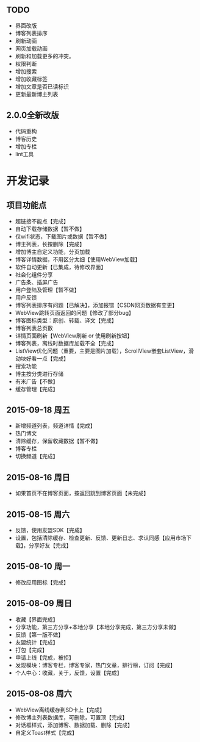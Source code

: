 ## TODO
- 界面改版
- 博客列表排序
- 刷新动画
- 网页加载动画
- 刷新和加载更多的冲突。
- 权限判断
- 增加搜索
- 增加收藏标签
- 增加文章是否已读标识
- 更新最新博主列表

## 2.0.0全新改版
- 代码重构
- 博客历史
- 增加专栏
- lint工具

# 开发记录
## 项目功能点
- 超链接不能点【完成】
- 自动下载存储数据【暂不做】
- 仅wifi状态，下载图片或数据【暂不做】
- 博主列表，长按删除【完成】
- 增加博主自定义功能，分页加载
- 博客详情数据，不用区分太细【使用WebView加载】
- 软件自动更新【已集成，待修改界面】
- 社会化组件分享
- 广告条、插屏广告
- 用户登陆及管理【暂不做】
- 用户反馈
- 博客列表排序有问题【已解决】，添加报错【CSDN网页数据有变更】
- WebView跳转页面返回的问题【修改了部分bug】
- 博客图标类型：原创、转载、译文【完成】
- 博客列表总页数
- 详情页面刷新【WebView刷新 or 使用刷新按钮】
- 博客列表，离线时数据库加载不全【完成】
- ListView优化问题（重要，主要是图片加载），ScrollView嵌套ListView，滑动块好看一点【完成】
- 搜索功能
- 博主按分类进行存储
- 有米广告【不做】
- 缓存管理【完成】

## 2015-09-18 周五
- 新增频道列表，频道详情【完成】
- 热门博文
- 清除缓存，保留收藏数据【暂不做】
- 博客专栏
- 切换频道【完成】

## 2015-08-16 周日
- 如果首页不在博客页面，按返回跳到博客页面【未完成】

## 2015-08-15 周六
- 反馈，使用友盟SDK【完成】
- 设置，包括清除缓存、检查更新、反馈、更新日志、求认同感【应用市场下载】，分享好友【完成】

## 2015-08-10 周一
- 修改应用图标【完成】

## 2015-08-09 周日
- 收藏【界面完成】
- 分享功能，第三方分享+本地分享【本地分享完成，第三方分享未做】
- 反馈【第一版不做】
- 友盟统计【完成】
- 打包【完成】
- 申请上线【完成，被拒】
- 发现模块：博客专栏，博客专家，热门文章，排行榜，订阅【完成】
- 个人中心：收藏，关于，反馈，设置【完成】

## 2015-08-08 周六
- WebView离线缓存到SD卡上【完成】
- 修改博主列表数据库，可删除，可置顶【完成】
- 对话框样式，添加博客、数据加载、删除【完成】
- 自定义Toast样式【完成】